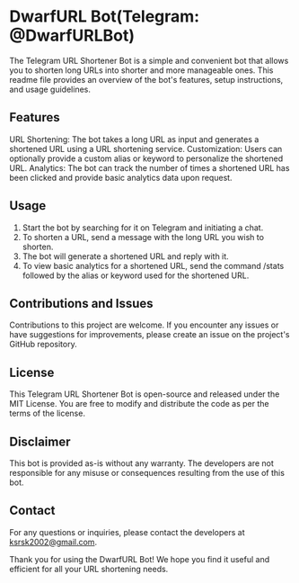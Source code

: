 # DwarfURL Bot(Telegram: @DwarfURLBot)
The Telegram URL Shortener Bot is a simple and convenient bot that allows you to shorten long URLs into shorter and more manageable ones. This readme file provides an overview of the bot's features, setup instructions, and usage guidelines.

## Features
URL Shortening: The bot takes a long URL as input and generates a shortened URL using a URL shortening service.
Customization: Users can optionally provide a custom alias or keyword to personalize the shortened URL.
Analytics: The bot can track the number of times a shortened URL has been clicked and provide basic analytics data upon request.

## Usage
1. Start the bot by searching for it on Telegram and initiating a chat.
2. To shorten a URL, send a message with the long URL you wish to shorten.
3. The bot will generate a shortened URL and reply with it.
4. To view basic analytics for a shortened URL, send the command /stats followed by the alias or keyword used for the shortened URL.

## Contributions and Issues
Contributions to this project are welcome. If you encounter any issues or have suggestions for improvements, please create an issue on the project's GitHub repository.

## License
This Telegram URL Shortener Bot is open-source and released under the MIT License. You are free to modify and distribute the code as per the terms of the license.

## Disclaimer
This bot is provided as-is without any warranty. The developers are not responsible for any misuse or consequences resulting from the use of this bot.

## Contact
For any questions or inquiries, please contact the developers at ksrsk2002@gmail.com.

Thank you for using the DwarfURL Bot! We hope you find it useful and efficient for all your URL shortening needs.
